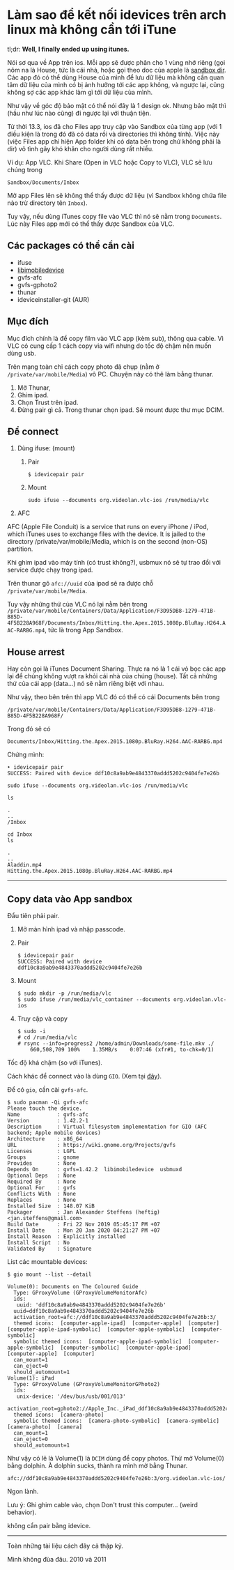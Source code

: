 # Làm sao để kết nối idevices trên arch linux mà không cần tới iTune

tl;dr: **Well, I finally ended up using itunes.**

Nói sơ qua về App trên ios. Mỗi app sẽ được phân cho 1 vùng nhớ riêng (gọi nôm na là House, tức là cái nhà, hoặc gọi theo doc của apple là [sandbox dir][1]. Các app đó có thể dùng House của mình để lưu dữ liệu mà không cần quan tâm dữ liệu của mình có bị ảnh hưởng tới các app không, và ngược lại, cũng không sợ các app khác làm gì tới dữ liệu của mình.

Như vậy về góc độ bảo mật có thể nói đây là 1 design ok. Nhưng bảo mật thì (hầu như lúc nào cũng) đi ngược lại với thuận tiện.

Từ thời 13.3, ios đã cho Files app truy cập vào Sandbox của từng app (với 1 điều kiện là trong đó đã có data rồi và directories thì không tính). Việc này (việc Files app chỉ hiện App folder khi có data bên trong chứ không phải là dir) vô tình gây khó khăn cho người dùng rất nhiều.

Ví dụ: App VLC. Khi Share (Open in VLC hoặc Copy to VLC), VLC sẽ lưu chúng trong

    Sandbox/Documents/Inbox

Mở app Files lên sẽ không thể thấy được dữ liệu (vì Sandbox không chứa file nào trừ directory tên `Inbox`).

Tuy vậy, nếu dùng iTunes copy file vào VLC thì nó sẽ nằm trong `Documents`. Lúc này Files app mới có thể thấy được Sandbox của VLC.

## Các packages có thể cần cài

- ifuse
- [libimobiledevice][2]
- gvfs-afc
- gvfs-gphoto2
- thunar
- ideviceinstaller-git (AUR)

## Mục đích

Mục đích chính là để copy film vào VLC app (kèm sub), thông qua cable. Vì VLC có cung cấp 1 cách copy via wifi nhưng do tốc độ chậm nên muốn dùng usb.

Trên mạng toàn chỉ cách copy photo đã chụp (nằm ở `/private/var/mobile/Media`) vô PC. Chuyện này có thê làm bằng thunar.

1. Mở Thunar,
2. Ghim ipad.
3. Chọn Trust trên ipad.
4. Đừng pair gì cả. Trong thunar chọn ipad. Sẽ mount được thư mục DCIM.

## Để connect

1.  Dùng ifuse: (mount)

    1.  Pair

            $ idevicepair pair

    2.  Mount

            sudo ifuse --documents org.videolan.vlc-ios /run/media/vlc

2.  AFC

AFC (Apple File Conduit) is a service that runs on every iPhone / iPod, which iTunes uses to exchange files with the device. It is jailed to the directory /private/var/mobile/Media, which is on the second (non-OS) partition.

Khi ghim ipad vào máy tính (có trust không?), usbmux nó sẽ tự trao đổi với service được chạy trong ipad.

Trên thunar gõ `afc://uuid` của ipad sẽ ra được chỗ `/private/var/mobile/Media`.

Tuy vậy những thứ của VLC nó lại nằm bên trong `/private/var/mobile/Containers/Data/Application/F3D95DB8-1279-471B-B85D-4F5B228A968F/Documents/Inbox/Hitting.the.Apex.2015.1080p.BluRay.H264.AAC-RARBG.mp4`, tức là trong App Sandbox.

## House arrest

Hay còn gọi là iTunes Document Sharing. Thực ra nó là 1 cái vỏ bọc các app lại để chúng không vượt ra khỏi cái nhà của chúng (house). Tất cả những thứ của cái app (data...) nó sẽ nằm riêng biệt với nhau.

Như vậy, theo bên trên thì app VLC đó có thể có cái Documents bên trong

```
/private/var/mobile/Containers/Data/Application/F3D95DB8-1279-471B-B85D-4F5B228A968F/
```

Trong đó sẽ có

```
Documents/Inbox/Hitting.the.Apex.2015.1080p.BluRay.H264.AAC-RARBG.mp4
```

Chứng mình:

```
‣ idevicepair pair
SUCCESS: Paired with device ddf10c8a9ab9e4843370addd5202c9404fe7e26b

sudo ifuse --documents org.videolan.vlc-ios /run/media/vlc

ls

.
..
/Inbox

cd Inbox
ls

.
..
Aladdin.mp4
Hitting.the.Apex.2015.1080p.BluRay.H264.AAC-RARBG.mp4
```

---

## Copy data vào App sandbox

Đầu tiên phải pair.

1. Mở màn hình ipad và nhập passcode.
2. Pair

   ```
   $ idevicepair pair
   SUCCESS: Paired with device ddf10c8a9ab9e4843370addd5202c9404fe7e26b
   ```

3. Mount

   ```
   $ sudo mkdir -p /run/media/vlc
   $ sudo ifuse /run/media/vlc_container --documents org.videolan.vlc-ios
   ```

4. Truy cập và copy

   ```
   $ sudo -i
   # cd /run/media/vlc
   # rsync --info=progress2 /home/admin/Downloads/some-file.mkv ./
       660,508,709 100%    1.35MB/s    0:07:46 (xfr#1, to-chk=0/1)
   ```

Tốc độ khá chậm (so với iTunes).

Cách khác để connect vào là dùng `GIO`. (Xem tại [đây][3]).

Để có `gio`, cần cài `gvfs-afc`.

```
$ sudo pacman -Qi gvfs-afc
Please touch the device.
Name            : gvfs-afc
Version         : 1.42.2-1
Description     : Virtual filesystem implementation for GIO (AFC backend; Apple mobile devices)
Architecture    : x86_64
URL             : https://wiki.gnome.org/Projects/gvfs
Licenses        : LGPL
Groups          : gnome
Provides        : None
Depends On      : gvfs=1.42.2  libimobiledevice  usbmuxd
Optional Deps   : None
Required By     : None
Optional For    : gvfs
Conflicts With  : None
Replaces        : None
Installed Size  : 148.07 KiB
Packager        : Jan Alexander Steffens (heftig) <jan.steffens@gmail.com>
Build Date      : Fri 22 Nov 2019 05:45:17 PM +07
Install Date    : Mon 20 Jan 2020 04:21:27 PM +07
Install Reason  : Explicitly installed
Install Script  : No
Validated By    : Signature
```

List các mountable devices:

```
$ gio mount --list --detail

Volume(0): Documents on The Coloured Guide
  Type: GProxyVolume (GProxyVolumeMonitorAfc)
  ids:
   uuid: 'ddf10c8a9ab9e4843370addd5202c9404fe7e26b'
  uuid=ddf10c8a9ab9e4843370addd5202c9404fe7e26b
  activation_root=afc://ddf10c8a9ab9e4843370addd5202c9404fe7e26b:3/
  themed icons:  [computer-apple-ipad]  [computer-apple]  [computer]  [computer-apple-ipad-symbolic]  [computer-apple-symbolic]  [computer-symbolic]
  symbolic themed icons:  [computer-apple-ipad-symbolic]  [computer-apple-symbolic]  [computer-symbolic]  [computer-apple-ipad]  [computer-apple]  [computer]
  can_mount=1
  can_eject=0
  should_automount=1
Volume(1): iPad
  Type: GProxyVolume (GProxyVolumeMonitorGPhoto2)
  ids:
   unix-device: '/dev/bus/usb/001/013'
  activation_root=gphoto2://Apple_Inc._iPad_ddf10c8a9ab9e4843370addd5202c9404fe7e26b/
  themed icons:  [camera-photo]
  symbolic themed icons:  [camera-photo-symbolic]  [camera-symbolic]  [camera-photo]  [camera]
  can_mount=1
  can_eject=0
  should_automount=1

```

Như vậy có lẽ là Volume(1) là `DCIM` dùng để copy photos. Thử mở Volume(0) bằng dolphin. À dolphin sucks, thành ra mình mở bằng Thunar.

```
afc://ddf10c8a9ab9e4843370addd5202c9404fe7e26b:3/org.videolan.vlc-ios/
```

Ngon lành.

Lưu ý: Ghi ghim cable vào, chọn Don't trust this computer... (weird behavior).

không cần pair bằng idevice.

---

Toàn những tài liệu cách đây cả thập kỷ.

Mình không đùa đâu. 2010 và 2011

[1]: https://developer.apple.com/library/archive/documentation/FileManagement/Conceptual/FileSystemProgrammingGuide/FileSystemOverview/FileSystemOverview.html#//apple_ref/doc/uid/TP40010672-CH2-SW13
[2]: http://www.libimobiledevice.org/
[3]: https://stackoverflow.com/questions/483460/how-to-mount-from-command-line-like-the-nautilus-does
